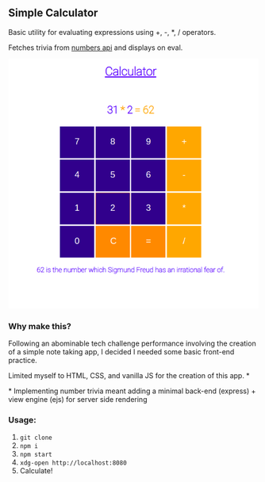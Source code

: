 ## Simple Calculator

Basic utility for evaluating expressions using +, -, \*, / operators.

Fetches trivia from [numbers api](http://www.numbersapi.com) and displays on eval. 

![calc screenshot](/img/calc.png?raw=true)

### Why make this?

Following an abominable tech challenge performance involving the creation of a simple note taking app, I decided I needed some basic front-end practice. 

Limited myself to HTML, CSS, and vanilla JS for the creation of this app. \*

\* Implementing number trivia meant adding a minimal back-end (express) + view engine (ejs) for server side rendering 

### Usage:

1. ```git clone``` 
2. ```npm i```
3. ```npm start```
4. ```xdg-open http://localhost:8080```
5. Calculate!
